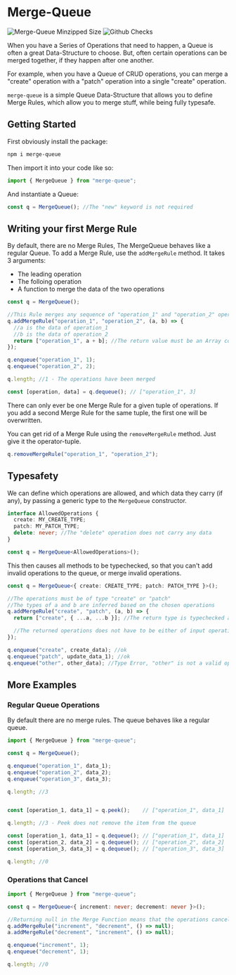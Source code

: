 # Merge-Queue


![Merge-Queue Minzipped Size](https://badgen.net/npm/v/merge-queue?icon=npm)
![Github Checks](https://badgen.net/github/checks/LorisSigrist/merge-queue?icon=github)

When you have a Series of Operations that need to happen, a Queue is often a great Data-Structure to choose.
But, often certain operations can be merged together, if they happen after one another.

For example, when you have a Queue of CRUD operations, you can merge a "create" operation with a "patch" operation into a single "create" operation.

`merge-queue` is a simple Queue Data-Structure that allows you to define Merge Rules, which allow you to merge stuff, while being fully typesafe.

## Getting Started

First obviously install the package:

```bash
npm i merge-queue
```

Then import it into your code like so:

```js
import { MergeQueue } from "merge-queue";
```

And instantiate a Queue:

```js
const q = MergeQueue(); //The "new" keyword is not required
```

## Writing your first Merge Rule

By default, there are no Merge Rules, The MergeQueue behaves like a regular Queue.
To add a Merge Rule, use the `addMergeRule` method. It takes 3 arguments:

- The leading operation
- The folloing operation
- A function to merge the data of the two operations

```ts
const q = MergeQueue();

//This Rule merges any sequence of "operation_1" and "operation_2" operations into a single "operation_1" operation
q.addMergeRule("operation_1", "operation_2", (a, b) => {
  //a is the data of operation_1
  //b is the data of operation_2
  return ["operation_1", a + b]; //The return value must be an Array containing the merged operation and it's data
});

q.enqueue("operation_1", 1);
q.enqueue("operation_2", 2);

q.length; //1 - The operations have been merged

const [operation, data] = q.dequeue(); // ["operation_1", 3]
```

There can only ever be one Merge Rule for a given tuple of operations. If you add a second Merge Rule for the same tuple, the first one will be overwritten.

You can get rid of a Merge Rule using the `removeMergeRule` method. Just give it the operator-tuple.

```ts
q.removeMergeRule("operation_1", "operation_2");
```

## Typesafety
We can define which operations are allowed, and which data they carry (if any), by passing a generic type to the `MergeQueue` constructor.

```ts
interface AllowedOperations {
  create: MY_CREATE_TYPE;
  patch: MY_PATCH_TYPE;
  delete: never; //The "delete" operation does not carry any data
}

const q = MergeQueue<AllowedOperations>();
```
This then causes all methods to be typechecked, so that you can't add invalid operations to the queue, or merge invalid operations.



```ts
const q = MergeQueue<{ create: CREATE_TYPE; patch: PATCH_TYPE }>();

//The operations must be of type "create" or "patch"
//The types of a and b are inferred based on the chosen operations
q.addMergeRule("create", "patch", (a, b) => {
  return ["create", { ...a, ...b }]; //The return type is typechecked as well

  //The returned operations does not have to be either of input operations, just any valid one
});

q.enqueue("create", create_data); //ok
q.enqueue("patch", update_data_1); //ok
q.enqueue("other", other_data); //Type Error, "other" is not a valid operation
```

## More Examples

### Regular Queue Operations
By default there are no merge rules. The queue behaves like a regular queue.

```js
import { MergeQueue } from "merge-queue";

const q = MergeQueue();

q.enqueue("operation_1", data_1);
q.enqueue("operation_2", data_2);
q.enqueue("operation_3", data_3);

q.length; //3


const [operation_1, data_1] = q.peek();    // ["operation_1", data_1]

q.length; //3 - Peek does not remove the item from the queue

const [operation_1, data_1] = q.dequeue(); // ["operation_1", data_1]
const [operation_2, data_2] = q.dequeue(); // ["operation_2", data_2]
const [operation_3, data_3] = q.dequeue(); // ["operation_3", data_3]

q.length; //0
```

### Operations that Cancel

```ts
import { MergeQueue } from "merge-queue";

const q = MergeQueue<{ increment: never; decrement: never }>();

//Returning null in the Merge Function means that the operations cancel each other out. They are both removed
q.addMergeRule("increment", "decrement", () => null);
a.addMergeRule("decrement", "increment", () => null);

q.enqueue("increment", 1);
q.enqueue("decrement", 1);

q.length; //0
```